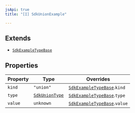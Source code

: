 ```yaml
---
jsApi: true
title: "[I] SdkUnionExample"

---
```

## Extends

- [`SdkExampleTypeBase`](SdkExampleTypeBase.md)

## Properties

| Property | Type | Overrides |
| ------ | ------ | ------ |
| `kind` | `"union"` | [`SdkExampleTypeBase`](SdkExampleTypeBase.md).`kind` |
| `type` | [`SdkUnionType`](SdkUnionType.md) | [`SdkExampleTypeBase`](SdkExampleTypeBase.md).`type` |
| `value` | `unknown` | [`SdkExampleTypeBase`](SdkExampleTypeBase.md).`value` |
